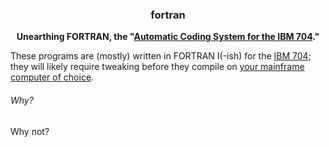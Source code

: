 <h3 align="center">fortran</h3>

<p align="center">
  <b>Unearthing FORTRAN, the "<a href="https://archive.computerhistory.org/resources/text/Fortran/102649787.05.01.acc.pdf">Automatic Coding System for the IBM 704</a>."</b>
</p>

These programs are (mostly) written in FORTRAN I(-ish) for the [IBM 704](https://github.com/rhobbie/Sim704); they will likely require tweaking before they compile on [your mainframe computer of choice](https://github.com/simh/simh).

###### Why?

Why not?
